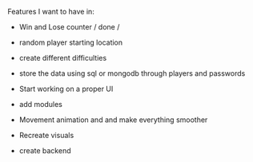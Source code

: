 Features I want to have in:
* Win and Lose counter / done /
* random player starting location
* create different difficulties 
* store the data using sql or mongodb through players and passwords 
* Start working on a proper UI
* add modules 

* Movement animation and and make everything smoother 
* Recreate visuals 
* create backend 
